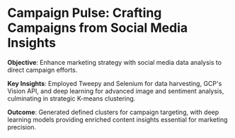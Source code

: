 # Campaign Pulse: Crafting Campaigns from Social Media Insights

**Objective**: Enhance marketing strategy with social media data analysis to direct campaign efforts.

**Key Insights**: Employed Tweepy and Selenium for data harvesting, GCP's Vision API, and deep learning for advanced image and sentiment analysis, culminating in strategic K-means clustering.

**Outcome**: Generated defined clusters for campaign targeting, with deep learning models providing enriched content insights essential for marketing precision.
